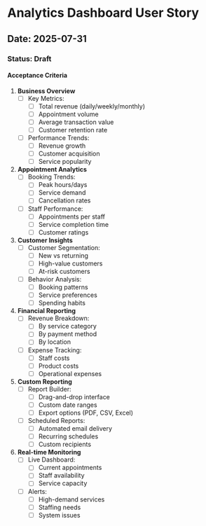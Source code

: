 # Analytics Dashboard User Story

## Date: 2025-07-31

### Status: Draft

#### Acceptance Criteria

1. **Business Overview**
   - [ ] Key Metrics:
     - [ ] Total revenue (daily/weekly/monthly)
     - [ ] Appointment volume
     - [ ] Average transaction value
     - [ ] Customer retention rate
   - [ ] Performance Trends:
     - [ ] Revenue growth
     - [ ] Customer acquisition
     - [ ] Service popularity

2. **Appointment Analytics**
   - [ ] Booking Trends:
     - [ ] Peak hours/days
     - [ ] Service demand
     - [ ] Cancellation rates
   - [ ] Staff Performance:
     - [ ] Appointments per staff
     - [ ] Service completion time
     - [ ] Customer ratings

3. **Customer Insights**
   - [ ] Customer Segmentation:
     - [ ] New vs returning
     - [ ] High-value customers
     - [ ] At-risk customers
   - [ ] Behavior Analysis:
     - [ ] Booking patterns
     - [ ] Service preferences
     - [ ] Spending habits

4. **Financial Reporting**
   - [ ] Revenue Breakdown:
     - [ ] By service category
     - [ ] By payment method
     - [ ] By location
   - [ ] Expense Tracking:
     - [ ] Staff costs
     - [ ] Product costs
     - [ ] Operational expenses

5. **Custom Reporting**
   - [ ] Report Builder:
     - [ ] Drag-and-drop interface
     - [ ] Custom date ranges
     - [ ] Export options (PDF, CSV, Excel)
   - [ ] Scheduled Reports:
     - [ ] Automated email delivery
     - [ ] Recurring schedules
     - [ ] Custom recipients

6. **Real-time Monitoring**
   - [ ] Live Dashboard:
     - [ ] Current appointments
     - [ ] Staff availability
     - [ ] Service capacity
   - [ ] Alerts:
     - [ ] High-demand services
     - [ ] Staffing needs
     - [ ] System issues
